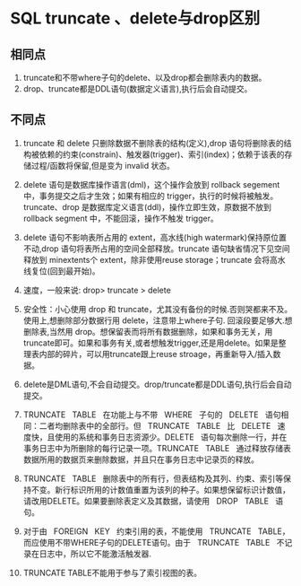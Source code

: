 # SQL truncate 、delete与drop区别		

## 相同点

1. truncate和不带where子句的delete、以及drop都会删除表内的数据。
2. drop、truncate都是DDL语句(数据定义语言),执行后会自动提交。

## 不同点

1. truncate 和 delete 只删除数据不删除表的结构(定义),drop 语句将删除表的结构被依赖的约束(constrain)、触发器(trigger)、索引(index)；依赖于该表的存储过程/函数将保留,但是变为 invalid 状态。


2. delete 语句是数据库操作语言(dml)，这个操作会放到 rollback segement 中，事务提交之后才生效；如果有相应的 trigger，执行的时候将被触发。truncate、drop 是数据库定义语言(ddl)，操作立即生效，原数据不放到 rollback segment 中，不能回滚，操作不触发 trigger。


3. delete 语句不影响表所占用的 extent，高水线(high watermark)保持原位置不动,drop 语句将表所占用的空间全部释放。truncate 语句缺省情况下见空间释放到 minextents个 extent，除非使用reuse storage；truncate 会将高水线复位(回到最开始)。


4. 速度，一般来说: drop> truncate > delete


5. 安全性：小心使用 drop 和 truncate，尤其没有备份的时候.否则哭都来不及。使用上,想删除部分数据行用 delete，注意带上where子句. 回滚段要足够大.想删除表,当然用 drop。想保留表而将所有数据删除，如果和事务无关，用truncate即可。如果和事务有关,或者想触发trigger,还是用delete。如果是整理表内部的碎片，可以用truncate跟上reuse stroage，再重新导入/插入数据。
6. delete是DML语句,不会自动提交。drop/truncate都是DDL语句,执行后会自动提交。
7. TRUNCATE   TABLE   在功能上与不带   WHERE   子句的   DELETE   语句相同：二者均删除表中的全部行。但   TRUNCATE   TABLE   比   DELETE   速度快，且使用的系统和事务日志资源少。DELETE   语句每次删除一行，并在事务日志中为所删除的每行记录一项。TRUNCATE   TABLE   通过释放存储表数据所用的数据页来删除数据，并且只在事务日志中记录页的释放。 
8. TRUNCATE   TABLE   删除表中的所有行，但表结构及其列、约束、索引等保持不变。新行标识所用的计数值重置为该列的种子。如果想保留标识计数值，请改用DELETE。如果要删除表定义及其数据，请使用   DROP   TABLE   语句。  
9. 对于由   FOREIGN   KEY   约束引用的表，不能使用   TRUNCATE   TABLE，而应使用不带WHERE子句的DELETE语句。由于   TRUNCATE   TABLE   不记录在日志中，所以它不能激活触发器.
10. TRUNCATE TABLE不能用于参与了索引视图的表。  